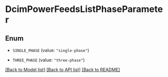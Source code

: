 # DcimPowerFeedsListPhaseParameter

## Enum


* `SINGLE_PHASE` (value: `"single-phase"`)

* `THREE_PHASE` (value: `"three-phase"`)


[[Back to Model list]](../README.md#documentation-for-models) [[Back to API list]](../README.md#documentation-for-api-endpoints) [[Back to README]](../README.md)


